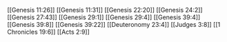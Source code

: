 [[Genesis 11:26]]
[[Genesis 11:31]]
[[Genesis 22:20]]
[[Genesis 24:2]]
[[Genesis 27:43]]
[[Genesis 29:1]]
[[Genesis 29:4]]
[[Genesis 39:4]]
[[Genesis 39:8]]
[[Genesis 39:22]]
[[Deuteronomy 23:4]]
[[Judges 3:8]]
[[1 Chronicles 19:6]]
[[Acts 2:9]]
